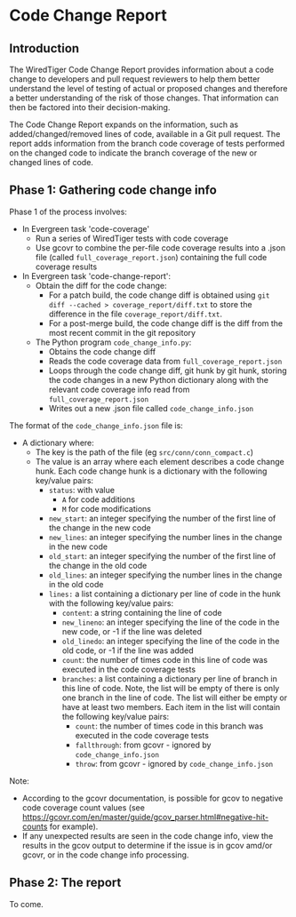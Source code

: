 # Code Change Report

## Introduction

The WiredTiger Code Change Report provides information about a code change to developers and 
pull request reviewers to help them better understand the level of testing of actual or proposed changes 
and therefore a better understanding of the risk of those changes.
That information can then be factored into their decision-making.

The Code Change Report expands on the information, such as added/changed/removed lines of code,
available in a Git pull request. 
The report adds information from the branch code coverage of tests performed on the changed code
to indicate the branch coverage of the new or changed lines of code.

## Phase 1: Gathering code change info

Phase 1 of the process involves:
* In Evergreen task 'code-coverage' 
  * Run a series of WiredTiger tests with code coverage
  * Use gcovr to combine the per-file code coverage results into a .json file (called `full_coverage_report.json`)
    containing the full code coverage results
* In Evergreen task 'code-change-report':
  * Obtain the diff for the code change:
    * For a patch build, the code change diff is obtained using `git diff --cached > coverage_report/diff.txt` 
      to store the difference in the file `coverage_report/diff.txt`.
    * For a post-merge build, the code change diff is the diff from the most recent commit in the git repository
  * The Python program `code_change_info.py`:
    * Obtains the code change diff
    * Reads the code coverage data from `full_coverage_report.json`
    * Loops through the code change diff, git hunk by git hunk, storing the code changes in a new Python dictionary 
      along with the relevant code coverage info read from `full_coverage_report.json`
    * Writes out a new .json file called `code_change_info.json`

The format of the `code_change_info.json` file is:
* A dictionary where:
  * The key is the path of the file (eg `src/conn/conn_compact.c`)
  * The value is an array where each element describes a code change hunk. 
    Each code change hunk is a dictionary with the following key/value pairs:
    * `status`: with value
      * `A` for code additions
      * `M` for code modifications
    * `new_start`: an integer specifying the number of the first line of the change in the new code
    * `new_lines`: an integer specifying the number lines in the change in the new code
    * `old_start`: an integer specifying the number of the first line of the change in the old code
    * `old_lines`: an integer specifying the number lines in the change in the old code
    * `lines:` a list containing a dictionary per line of code in the hunk with the following key/value pairs:
      * `content`: a string containing the line of code
      * `new_lineno`: an integer specifying the line of the code in the new code, or -1 if the line was deleted
      * `old_linedo`: an integer specifying the line of the code in the old code, or -1 if the line was added
      * `count`: the number of times code in this line of code was executed in the code coverage tests
      * `branches`: a list containing a dictionary per line of branch in this line of code. 
        Note, the list will be empty of there is only one branch in the line of code. 
        The list will either be empty or have at least two members. 
        Each item in the list will contain the following key/value pairs:
        * `count`: the number of times code in this branch was executed in the code coverage tests
        * `fallthrough`: from gcovr - ignored by `code_change_info.json`
        * `throw`: from gcovr - ignored by `code_change_info.json`

Note: 
* According to the gcovr documentation, is possible for gcov to negative code coverage count values 
  (see https://gcovr.com/en/master/guide/gcov_parser.html#negative-hit-counts for example). 
* If any unexpected results are seen in the code change info, view the results in the gcov output 
  to determine if the issue is in gcov amd/or gcovr, or in the code change info processing.

## Phase 2: The report

To come.

